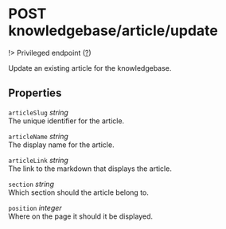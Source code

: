 # <span class="badge badge-light">POST</span> <span class="badge badge-light">knowledgebase/article/update</span>

!> Privileged endpoint ([?](privileged.md))

Update an existing article for the knowledgebase.

## Properties

`articleSlug` *string*  
The unique identifier for the article.

`articleName` *string*  
The display name for the article.

`articleLink` *string*  
The link to the markdown that displays the article.

`section` *string*  
Which section should the article belong to.

`position` *integer*  
Where on the page it should it be displayed.

